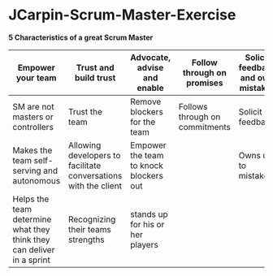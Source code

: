 # JCarpin-Scrum-Master-Exercise

**5 Characteristics of a great Scrum Master**

Empower your team |Trust and build trust|Advocate, advise and enable|Follow through on promises|Solicit feedback and own mistakes
------------------|---------------------|---------------------------|--------------------------|---------------------------------
SM are not masters or controllers|Trust the team|Remove blockers for the team|Follows through on commitments|Solicit feedback 
Makes the team self-serving and autonomous|Allowing developers to facilitate conversations with the client|Empower the team to knock blockers out| |Owns up to mistakes 
Helps the team determine what they think they can deliver in a sprint|Recognizing their teams strengths |stands up for his or her players| | |

